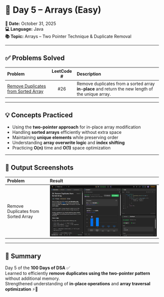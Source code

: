 # 🧠 Day 5 – Arrays (Easy)

**📅 Date:** October 31, 2025  
**💻 Language:** Java  
**📚 Topic:** Arrays – Two Pointer Technique & Duplicate Removal  

---

## ✅ Problems Solved
| Problem | LeetCode # | Description |
|:--|:--:|:--|
| [Remove Duplicates from Sorted Array](https://leetcode.com/problems/remove-duplicates-from-sorted-array/) | #26 | Remove duplicates from a sorted array **in-place** and return the new length of the unique array. |

---

## 💡 Concepts Practiced
- Using the **two-pointer approach** for in-place array modification  
- Handling **sorted arrays** efficiently without extra space  
- Maintaining **unique elements** while preserving order  
- Understanding **array overwrite logic** and **index shifting**  
- Practicing **O(n)** time and **O(1)** space optimization  

---

## 🧩 Output Screenshots
| Problem | Result |
|:--|:--|
| Remove Duplicates from Sorted Array | ![RemoveDuplicates_result](./RemoveDuplicatesFromSortedArray.png) |

---

## 🏁 Summary
Day 5 of the **100 Days of DSA** ✅  
Learned to efficiently **remove duplicates using the two-pointer pattern** without additional memory.  
Strengthened understanding of **in-place operations** and **array traversal optimization** ⚡🔁
